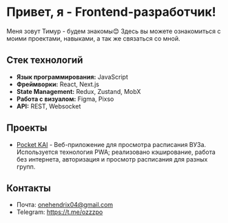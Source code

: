 # Привет, я - Frontend-разработчик!

Меня зовут Тимур - будем знакомы😊 Здесь вы можете ознакомиться с моими проектами, навыками, а так же связаться со мной.

## Стек технологий
- **Язык программирования:** JavaScript
- **Фреймворки:** React, Next.js
- **State Management:** Redux, Zustand, MobX
- **Работа с визуалом:** Figma, Pixso
- **API:** REST, Websocket

## Проекты
- [Pocket KAI](https://pocket-kai.ru) - Веб-приложение для просмотра расписания ВУЗа. Используется технология PWA; реализовано кэширование, работа без интернета, авторизация и просмотр расписания для разных групп.

## Контакты
- Почта: onehendrix04@gmail.com
- Telegram: https://t.me/ozzzpo

